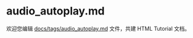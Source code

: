audio_autoplay.md
===

欢迎您编辑 <a target="__blank" href="https://github.com/jaywcjlove/html-tutorial/blob/master/docs/tags/audio_autoplay.md">docs/tags/audio_autoplay.md</a> 文件，共建 HTML Tutorial 文档。